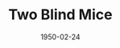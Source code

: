 ---
title: Two Blind Mice
date: 1950-02-24
closing_date: 1950-03-04
layout: productions
playbill:
Theatre: Theatre Jacksonville
Venue: Little Theatre
cast:
- Charles Benner: Bob Greer
- Commander Jellico, USN: Jerry Harris
- Dr. Henry McGill: Pete McCausland
- Ensign Jameson, USN: Bill Gibbs
- Karen Norwood: Marjorie Norris
- Lt. Col. Robbins, USAF: Bruce Patten
- Major John Groh, USA: William R. Becht
- Man: L.J. Gift
- Miss Crystal Hower: Charlotte Ecker
- Miss Johnson: Midge Veal
- Mr. Murray: Elmo Lehman
- Mrs. Letitia Turnbull: Elizabeth Reed
- Senator Kruger: Steve Hayes
- Sergeant: Larry Zell
- Simon: James Beach
- Tommy Thurston: Speed Veal
- Wilbur F. Threadwaite, Dept. of State: Richard Kaszner
- Woman:
  - Margaret Gift
  - Suzanne Pallister
crew:
- Curtain: L.J. Gift
- Director: Paul E. Geisenhof
- Light Controls: Sally Knight
- Make-up Assistant:
  - Jocelyn Brown
  - Laurel Barton
  - Edna Spindel
  - Alice Ahern
  - Mary Keen Thorton
  - E.L. Patton, Jr.
  - Larry Zell
  - Maurice Blitch
  - Franklin Adams
- Make-up Chairman: Jane Porter
- Properties Assistant:
  - Marjorie Luhring
  - Margaret Lafferty
  - Margaret Gift
- Properties Chairman: Marion Conner
- Scene construction:
  - Ed Keisling
  - Dave Salter
  - Bob Naugle
  - Bill Gibbs
  - Vivian Salter
  - L.J. Gift
  - Jim White
  - Margaret Gift
- Set and Lighting Design: Duke LeBrun
- Stage Manager: Ann Newman
- Theatre-front Posters: Martha Lockard
- Wardrobe Assistant:
  - Vonnie Patton
  - Helen Turnell
  - Polly Clendenning
  - Ruth Greer
  - Bebe Jordon
  - Suzanne Pallister
- Wardrobe Co-ordinator: Jewett Ashley
- Wardrobe Mistress: Edythe Price
orchestra:
---